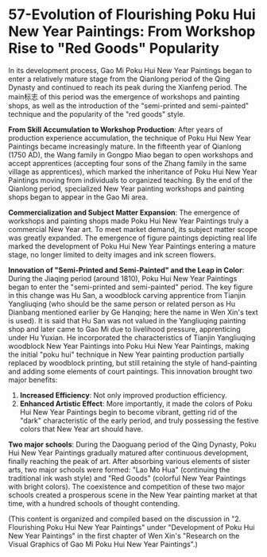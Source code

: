 # 57-Evolution of Flourishing Poku Hui New Year Paintings: From Workshop Rise to "Red Goods" Popularity

In its development process, Gao Mi Poku Hui New Year Paintings began to enter a relatively mature stage from the Qianlong period of the Qing Dynasty and continued to reach its peak during the Xianfeng period. The main标志 of this period was the emergence of workshops and painting shops, as well as the introduction of the "semi-printed and semi-painted" technique and the popularity of the "red goods" style.

**From Skill Accumulation to Workshop Production**:
After years of production experience accumulation, the technique of Poku Hui New Year Paintings became increasingly mature. In the fifteenth year of Qianlong (1750 AD), the Wang family in Gongpo Miao began to open workshops and accept apprentices (accepting four sons of the Zhang family in the same village as apprentices), which marked the inheritance of Poku Hui New Year Paintings moving from individuals to organized teaching. By the end of the Qianlong period, specialized New Year painting workshops and painting shops began to appear in the Gao Mi area.

**Commercialization and Subject Matter Expansion**:
The emergence of workshops and painting shops made Poku Hui New Year Paintings truly a commercial New Year art. To meet market demand, its subject matter scope was greatly expanded. The emergence of figure paintings depicting real life marked the development of Poku Hui New Year Paintings entering a mature stage, no longer limited to deity images and ink screen flowers.

**Innovation of "Semi-Printed and Semi-Painted" and the Leap in Color**:
During the Jiaqing period (around 1810), Poku Hui New Year Paintings began to enter the "semi-printed and semi-painted" period. The key figure in this change was Hu San, a woodblock carving apprentice from Tianjin Yangliuqing (who should be the same person or related person as Hu Dianbang mentioned earlier by Ge Hanqing; here the name in Wen Xin's text is used). It is said that Hu San was not valued in the Yangliuqing painting shop and later came to Gao Mi due to livelihood pressure, apprenticing under Hu Yuxian. He incorporated the characteristics of Tianjin Yangliuqing woodblock New Year Paintings into Poku Hui New Year Paintings, making the initial "poku hui" technique in New Year painting production partially replaced by woodblock printing, but still retaining the style of hand-painting and adding some elements of court paintings.
This innovation brought two major benefits:
1.  **Increased Efficiency**: Not only improved production efficiency.
2.  **Enhanced Artistic Effect**: More importantly, it made the colors of Poku Hui New Year Paintings begin to become vibrant, getting rid of the "dark" characteristic of the early period, and truly possessing the festive colors that New Year art should have.

**Two major schools**:
During the Daoguang period of the Qing Dynasty, Poku Hui New Year Paintings gradually matured after continuous development, finally reaching the peak of art. After absorbing various elements of sister arts, two major schools were formed: "Lao Mo Hua" (continuing the traditional ink wash style) and "Red Goods" (colorful New Year Paintings with bright colors). The coexistence and competition of these two major schools created a prosperous scene in the New Year painting market at that time, with a hundred schools of thought contending.

(This content is organized and compiled based on the discussion in "2. Flourishing Poku Hui New Year Paintings" under "Development of Poku Hui New Year Paintings" in the first chapter of Wen Xin's "Research on the Visual Graphics of Gao Mi Poku Hui New Year Paintings".)
